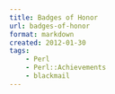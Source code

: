 ```yaml
---
title: Badges of Honor
url: badges-of-honor
format: markdown
created: 2012-01-30
tags:
    - Perl
    - Perl::Achievements
    - blackmail
---
```



